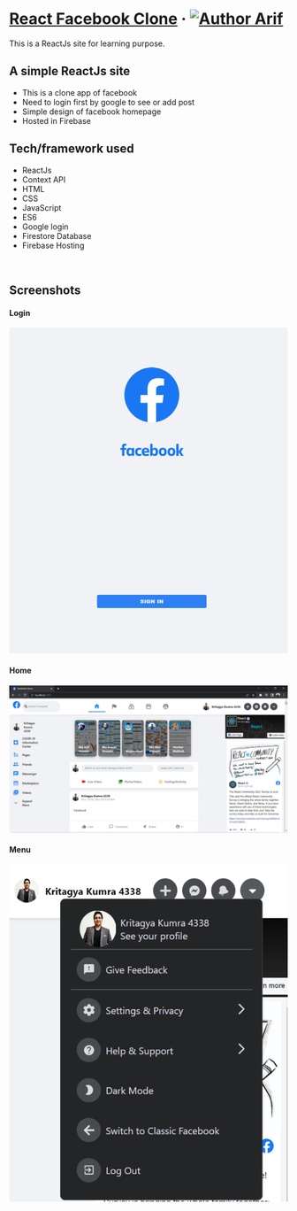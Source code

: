 # [React Facebook Clone](https://facebook-clone-arif.web.app) &middot; [![Author Arif](https://img.shields.io/badge/Author-Kritagya-%3C%3E)](https://www.linkedin.com/in/kritagya-kumra-bba9b41b6/)
This is a ReactJs site for learning purpose.

## A simple ReactJs site

- This is a clone app of facebook
- Need to login first by google to see or add post
- Simple design of facebook homepage
- Hosted in Firebase

## Tech/framework used

- ReactJs
- Context API
- HTML
- CSS
- JavaScript
- ES6
- Google login
- Firestore Database
- Firebase Hosting

<br>

## Screenshots

#### Login

![homepage](https://github.com/Kritagya-web/Facebook-Clone/blob/main/screenshots/Login.png)

#### Home

![homepage](https://github.com/Kritagya-web/Facebook-Clone/blob/main/screenshots/HomePage.png)

#### Menu

![homepage](https://github.com/Kritagya-web/Facebook-Clone/blob/main/screenshots/Menu.png)
